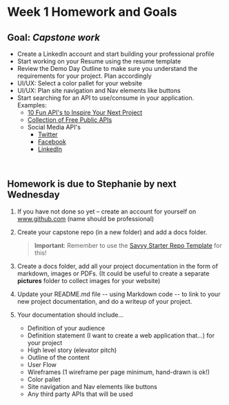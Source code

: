 # Week 1 Homework and Goals

## Goal: _Capstone work_

- Create a LinkedIn account and start building your professional profile
- Start working on your Resume using the resume template
- Review the Demo Day Outline to make sure you understand the requirements for your project. Plan accordingly
- UI/UX: Select a color pallet for your website
- UI/UX: Plan site navigation and Nav elements like buttons
- Start searching for an API to use/consume in your application. Examples:
  - [10 Fun API's to Inspire Your Next Project](https://dev.to/nialljoemaher/10-fun-api-s-to-inspire-your-next-project-3224)
  - [Collection of Free Public APIs](https://github.com/public-apis/public-apis#public-apis--)
  - Social Media API's
    - [Twitter](https://dev.twitter.com/docs/api)
    - [Facebook ](http://developers.facebook.com/docs/reference/api/)
    - [LinkedIn ](https://developer.linkedin.com/apis)


<br>

## Homework is due to Stephanie by next Wednesday

1. If you have not done so yet – create an account for yourself on www.github.com (name should be professional)
   <br>

2. Create your capstone repo (in a new folder) and add a docs folder.

   > **Important**: Remember to use the [Savvy Starter Repo Template](https://github.com/savvy-coders/savvy-starter) for this!
   > <br>

3. Create a docs folder, add all your project documentation in the form of markdown, images or PDFs. (It could be useful to create a separate **pictures** folder to collect images for your website)
   <br>

4. Update your README.md file -- using Markdown code -- to link to your new project documentation, and do a writeup of your project.
   <br>

5. Your documentation should include...
   - Definition of your audience
   - Definition statement (I want to create a web application that...) for your project
   - High level story (elevator pitch)
   - Outline of the content
   - User Flow
   - Wireframes (1 wireframe per page minimum, hand-drawn is ok!)
   - Color pallet
   - Site navigation and Nav elements like buttons
   - Any third party APIs that will be used
